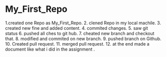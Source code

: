 # My_First_Repo
1.created one Repo as My_First_Repo.
2. clened Repo in my local machile.
3. created new fine and added content.
4. commited changes.
5. saw git status
6. pushed all ches to git hub.
7. cheated new branch and checkout that.
8. modified and commited on new branch.
9. pushed branch on Github.
10. Created pull request.
11. merged pull request.
12. at the end made a document like what i did in the assignment .
